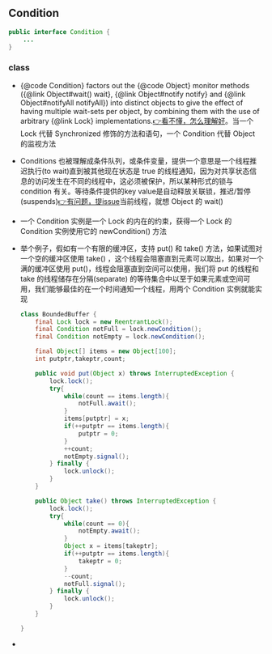 ## Condition
```java
public interface Condition {
    ...
}
```

### class

- {@code Condition} factors out the {@code Object} monitor methods ({@link Object#wait() wait}, {@link Object#notify notify} and {@link Object#notifyAll notifyAll}) into distinct objects to give the effect of having multiple wait-sets per object, by combining them with the use of arbitrary {@link Lock} implementations.[👉看不懂，怎么理解好](https://github.com/SeekerandLo/Java-Annotate/issues)。当一个 Lock 代替 Synchronized 修饰的方法和语句，一个 Condition 代替 Object 的监视方法

- Conditions 也被理解成条件队列，或条件变量，提供一个意思是一个线程推迟执行(to wait)直到被其他现在状态是 true 的线程通知，因为对共享状态信息的访问发生在不同的线程中，这必须被保护，所以某种形式的锁与 condition 有关。等待条件提供的key value是自动释放关联锁，推迟/暂停(suspends)[👉有问题，提issue](https://github.com/SeekerandLo/Java-Annotate/issues)当前线程，就想 Object 的 wait()

- 一个 Condition 实例是一个 Lock 的内在的约束，获得一个 Lock 的 Condition 实例使用它的 newCondition() 方法

- 举个例子，假如有一个有限的缓冲区，支持 put() 和 take() 方法，如果试图对一个空的缓冲区使用 take() ，这个线程会阻塞直到元素可以取出，如果对一个满的缓冲区使用 put()，线程会阻塞直到空间可以使用，我们将 put 的线程和 take 的线程储存在分隔(separate) 的等待集合中以至于如果元素或空间可用，我们能够最佳的在一个时间通知一个线程，用两个 Condition 实例就能实现
    ```java
    class BoundedBuffer {
        final Lock lock = new ReentrantLock();
        final Condition notFull = lock.newCondition();
        final Condition notEmpty = lock.newCondition();

        final Object[] items = new Object[100];
        int putptr,takeptr,count;

        public void put(Object x) throws InterruptedException {
            lock.lock();
            try{
                while(count == items.length){
                    notFull.await();
                }
                items[putptr] = x;
                if(++putptr == items.length){
                    putptr = 0;
                }
                ++count;
                notEmpty.signal();
            } finally {
                lock.unlock();
            }
        }

        public Object take() throws InterruptedException {
            lock.lock();
            try{
                while(count == 0){
                    notEmpty.await();
                }
                Object x = items[takeptr];
                if(++putptr == items.length){
                    takeptr = 0;
                }
                --count;
                notFull.signal();
            } finally {
                lock.unlock();
            }
        }

    }
    ```
- 